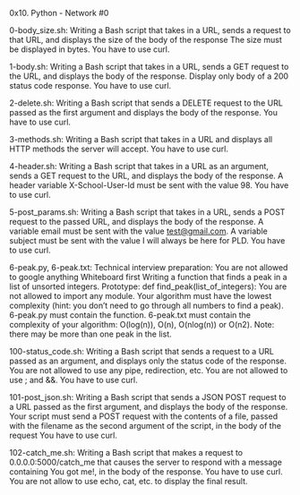 0x10. Python - Network #0

0-body_size.sh: Writing a Bash script that takes in a URL, sends a request to that URL, and displays the size of the body of the response The size must be displayed in bytes. You have to use curl.

1-body.sh: Writing a Bash script that takes in a URL, sends a GET request to the URL, and displays the body of the response. Display only body of a 200 status code response. You have to use curl.

2-delete.sh: Writing a Bash script that sends a DELETE request to the URL passed as the first argument and displays the body of the response. You have to use curl.

3-methods.sh: Writing a Bash script that takes in a URL and displays all HTTP methods the server will accept. You have to use curl.

4-header.sh: Writing a Bash script that takes in a URL as an argument, sends a GET request to the URL, and displays the body of the response. A header variable X-School-User-Id must be sent with the value 98. You have to use curl.

5-post_params.sh: Writing a Bash script that takes in a URL, sends a POST request to the passed URL, and displays the body of the response. A variable email must be sent with the value test@gmail.com. A variable subject must be sent with the value I will always be here for PLD. You have to use curl.

6-peak.py, 6-peak.txt: Technical interview preparation: You are not allowed to google anything Whiteboard first Writing a function that finds a peak in a list of unsorted integers. Prototype: def find_peak(list_of_integers): You are not allowed to import any module. Your algorithm must have the lowest complexity (hint: you don’t need to go through all numbers to find a peak). 6-peak.py must contain the function. 6-peak.txt must contain the complexity of your algorithm: O(log(n)), O(n), O(nlog(n)) or O(n2). Note: there may be more than one peak in the list.

100-status_code.sh: Writing a Bash script that sends a request to a URL passed as an argument, and displays only the status code of the response. You are not allowed to use any pipe, redirection, etc. You are not allowed to use ; and &&. You have to use curl.

101-post_json.sh: Writing a Bash script that sends a JSON POST request to a URL passed as the first argument, and displays the body of the response. Your script must send a POST request with the contents of a file, passed with the filename as the second argument of the script, in the body of the request You have to use curl.

102-catch_me.sh: Writing a Bash script that makes a request to 0.0.0.0:5000/catch_me that causes the server to respond with a message containing You got me!, in the body of the response. You have to use curl. You are not allow to use echo, cat, etc. to display the final result.
